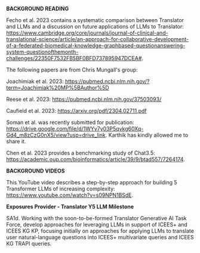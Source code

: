 **BACKGROUND READING**

Fecho et al. 2023 contains a systematic comparison between Translator and LLMs and a discussion on future applications of LLMs to Translator: https://www.cambridge.org/core/journals/journal-of-clinical-and-translational-science/article/an-approach-for-collaborative-development-of-a-federated-biomedical-knowledge-graphbased-questionanswering-system-questionofthemonth-challenges/22350F7532FB5BF0BFD737895947DCEA#.

The following papers are from Chris Mungall's group:
  
Joachimiak et al. 2023: https://pubmed.ncbi.nlm.nih.gov/?term=Joachimiak%20MP%5BAuthor%5D

Reese et al. 2023: https://pubmed.ncbi.nlm.nih.gov/37503093/

Caufield et al. 2023: https://arxiv.org/pdf/2304.02711.pdf

Soman et al. was recently submitted for publication: https://drive.google.com/file/d/1WYv7y03P5qvkg60Xq-Gd4_m8zCzG0nX5/view?usp=drive_link. Karthik has kindly allowed me to share it.

Chen et al. 2023 provides a benchmarking study of Chat3.5: https://academic.oup.com/bioinformatics/article/39/9/btad557/7264174.

**BACKGROUND VIDEOS**

This YouTube video describes a step-by-step approach for building 5 Transformer LLMs of increasing complexity: https://www.youtube.com/watch?v=s09NPN1BSdE.

**Exposures Provider - Translator Y5 LLM Milestone**

SA1d. Working with the soon-to-be-formed Translator Generative AI Task Force, develop approaches for leveraging LLMs in support of ICEES+ and ICEES KG KP, focusing initially on approaches for applying LLMs to translate user natural-language questions into ICEES+ multivariate queries and ICEES KG TRAPI queries.

